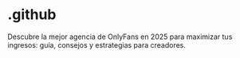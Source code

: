 # .github
Descubre la mejor agencia de OnlyFans en 2025 para maximizar tus ingresos: guía, consejos y estrategias para creadores.
